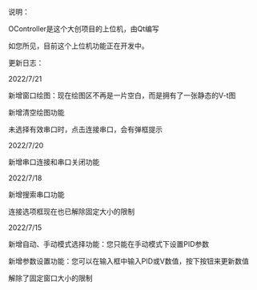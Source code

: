 说明：

OController是这个大创项目的上位机，由Qt编写

如您所见，目前这个上位机功能正在开发中。

更新日志：

2022/7/21

新增窗口绘图：现在绘图区不再是一片空白，而是拥有了一张静态的V-t图

新增清空绘图功能

未选择有效串口时，点击连接串口，会有弹框提示

2022/7/20

新增串口连接和串口关闭功能

2022/7/18

新增搜索串口功能

连接选项框现在也已解除固定大小的限制


2022/7/15

新增自动、手动模式选择功能：您只能在手动模式下设置PID参数

新增参数设置功能：您可以在输入框中输入PID或V数值，按下按钮来更新数值

解除了固定窗口大小的限制
